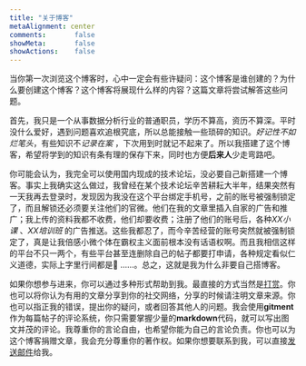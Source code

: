 ```yaml
---
title: "关于博客"
metaAlignment: center
comments:       false
showMeta:       false
showActions:    false
---
```


当你第一次浏览这个博客时，心中一定会有些许疑问：这个博客是谁创建的？为什么要创建这个博客？这个博客将展现什么样的内容？这篇文章将尝试解答这些问题。

<!--more-->
首先，我只是一个从事数据分析行业的普通职员，学历不算高，资历不算深。平时没什么爱好，遇到问题喜欢追根究底，所以总能接触一些琐碎的知识。<cite>好记性不如烂笔头</cite>，有些知识不*记录在案* ，下次用到时就记不起来了。所以我搭建了这个博客，希望将学到的知识有条有理的保存下来，同时也方便**后来人**少走弯路吧。

你可能会认为，我完全可以使用国内现成的技术论坛，没必要自己新搭建一个博客。事实上我确实这么做过，我曾经在某个技术论坛辛苦耕耘大半年，结果突然有一天我再去登录时，发现因为我没在这个平台绑定手机号，之前的账号被强制锁定了，而且解锁还必须要关注他们的官微。他们在我的文章里插入自家的广告和推广；我上传的资料我都不收费，他们却要收费；注册了他们的账号后，各种*XX小课* 、*XX培训班* 的广告推送。这些我都忍了，而今辛苦经营的账号突然就被强制锁定了，真是让我倍感小微个体在霸权主义面前根本没有话语权啊。而且我相信这样的平台不只一两个，有些平台甚至连删除自己的帖子都要打申请，各种规定看似仁义道德，实际上字里行间都是:speak_no_evil: ……。总之，这就是我为什么非要自己搭博客。

如果你想参与进来，你可以通过多种形式帮助到我。最直接的方式当然是[打赏](/page/donate)。你也可以将你认为有用的文章分享到你的社交网络，分享的时候请注明文章来源。你也可以指正我的错误，提出你的疑问，或者回答其他人的问题。我会使用**gitment**作为每篇帖子的评论系统，你只需要掌握少量的**markdown**代码，就可以写出图文并茂的评论。我尊重你的言论自由，也希望你能为自己的言论负责。你也可以为这个博客捐赠文章，我会充分尊重你的著作权。如果你想要联系到我，可以直接[发送邮件](mailto:supernum@163.com)给我。



















